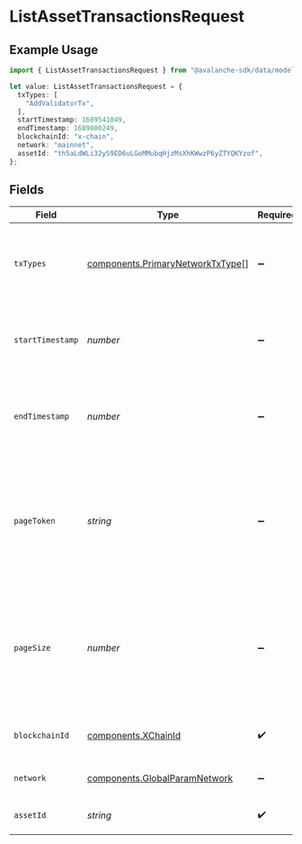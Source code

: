 # ListAssetTransactionsRequest

## Example Usage

```typescript
import { ListAssetTransactionsRequest } from "@avalanche-sdk/data/models/operations";

let value: ListAssetTransactionsRequest = {
  txTypes: [
    "AddValidatorTx",
  ],
  startTimestamp: 1689541049,
  endTimestamp: 1689800249,
  blockchainId: "x-chain",
  network: "mainnet",
  assetId: "th5aLdWLi32yS9ED6uLGoMMubqHjzMsXhKWwzP6yZTYQKYzof",
};
```

## Fields

| Field                                                                                           | Type                                                                                            | Required                                                                                        | Description                                                                                     | Example                                                                                         |
| ----------------------------------------------------------------------------------------------- | ----------------------------------------------------------------------------------------------- | ----------------------------------------------------------------------------------------------- | ----------------------------------------------------------------------------------------------- | ----------------------------------------------------------------------------------------------- |
| `txTypes`                                                                                       | [components.PrimaryNetworkTxType](../../models/components/primarynetworktxtype.md)[]            | :heavy_minus_sign:                                                                              | Query param for filtering items based on transaction types.                                     | [<br/>"AddValidatorTx"<br/>]                                                                    |
| `startTimestamp`                                                                                | *number*                                                                                        | :heavy_minus_sign:                                                                              | Query param for retrieving items after a specific timestamp.                                    | 1689541049                                                                                      |
| `endTimestamp`                                                                                  | *number*                                                                                        | :heavy_minus_sign:                                                                              | Query param for retrieving items before a specific timestamp.                                   | 1689800249                                                                                      |
| `pageToken`                                                                                     | *string*                                                                                        | :heavy_minus_sign:                                                                              | A page token, received from a previous list call. Provide this to retrieve the subsequent page. |                                                                                                 |
| `pageSize`                                                                                      | *number*                                                                                        | :heavy_minus_sign:                                                                              | The maximum number of items to return. The minimum page size is 1. The maximum pageSize is 100. | 10                                                                                              |
| `blockchainId`                                                                                  | [components.XChainId](../../models/components/xchainid.md)                                      | :heavy_check_mark:                                                                              | A primary network blockchain id or alias.                                                       | x-chain                                                                                         |
| `network`                                                                                       | [components.GlobalParamNetwork](../../models/components/globalparamnetwork.md)                  | :heavy_minus_sign:                                                                              | Either mainnet or testnet/fuji.                                                                 | mainnet                                                                                         |
| `assetId`                                                                                       | *string*                                                                                        | :heavy_check_mark:                                                                              | Asset ID for any asset on X-Chain                                                               | th5aLdWLi32yS9ED6uLGoMMubqHjzMsXhKWwzP6yZTYQKYzof                                               |